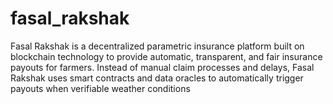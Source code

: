 # fasal_rakshak
Fasal Rakshak is a decentralized parametric insurance platform built on blockchain technology to provide automatic, transparent, and fair insurance payouts for farmers. Instead of manual claim processes and delays, Fasal Rakshak uses smart contracts and data oracles to automatically trigger payouts when verifiable weather conditions
